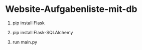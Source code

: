 # Website-Aufgabenliste-mit-db

1. pip install Flask

2. pip install Flask-SQLAlchemy

3. run main.py
